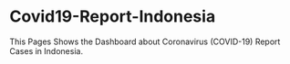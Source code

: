 # Covid19-Report-Indonesia

This Pages Shows the Dashboard about Coronavirus (COVID-19) Report Cases in Indonesia.
